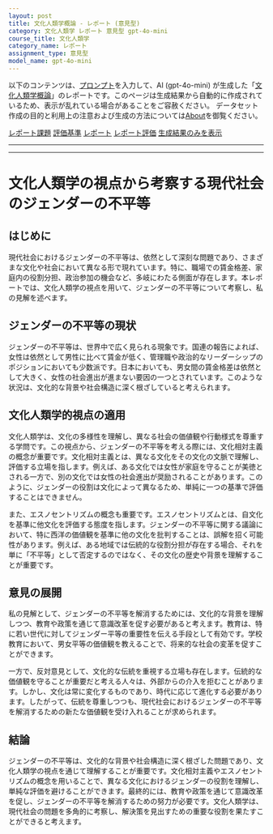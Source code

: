 ```yaml
---
layout: post
title: 文化人類学概論 - レポート (意見型)
category: 文化人類学 レポート 意見型 gpt-4o-mini
course_title: 文化人類学
category_name: レポート
assignment_type: 意見型
model_name: gpt-4o-mini
---
```


以下のコンテンツは、[プロンプト](https://github.com/takedatoshiyuki/synthetic_assignments/tree/main/generated/文化人類学/gpt-4o-mini/prompt_レポート-意見型.md)を入力して、AI (gpt-4o-mini) が生成した「[文化人類学概論](/contents/文化人類学/)」のレポートです。このページは生成結果から自動的に作成されているため、表示が乱れている場合があることをご容赦ください。
データセット作成の目的と利用上の注意および生成の方法については[About](/About)を御覧ください。

[レポート課題](../レポート課題-意見型)
[評価基準](../評価基準-意見型)
[レポート](../レポート-意見型)
[レポート評価](../レポート評価-意見型)
[生成結果のみを表示](https://github.com/takedatoshiyuki/synthetic_assignments/tree/main/generated/文化人類学/gpt-4o-mini/レポート-意見型.md)
  

***
***
  
# 文化人類学の視点から考察する現代社会のジェンダーの不平等

## はじめに

現代社会におけるジェンダーの不平等は、依然として深刻な問題であり、さまざまな文化や社会において異なる形で現れています。特に、職場での賃金格差、家庭内の役割分担、政治参加の機会など、多岐にわたる側面が存在します。本レポートでは、文化人類学の視点を用いて、ジェンダーの不平等について考察し、私の見解を述べます。

## ジェンダーの不平等の現状

ジェンダーの不平等は、世界中で広く見られる現象です。国連の報告によれば、女性は依然として男性に比べて賃金が低く、管理職や政治的なリーダーシップのポジションにおいても少数派です。日本においても、男女間の賃金格差は依然として大きく、女性の社会進出が進まない要因の一つとされています。このような状況は、文化的な背景や社会構造に深く根ざしていると考えられます。

## 文化人類学的視点の適用

文化人類学は、文化の多様性を理解し、異なる社会の価値観や行動様式を尊重する学問です。この視点から、ジェンダーの不平等を考える際には、文化相対主義の概念が重要です。文化相対主義とは、異なる文化をその文化の文脈で理解し、評価する立場を指します。例えば、ある文化では女性が家庭を守ることが美徳とされる一方で、別の文化では女性の社会進出が奨励されることがあります。このように、ジェンダーの役割は文化によって異なるため、単純に一つの基準で評価することはできません。

また、エスノセントリズムの概念も重要です。エスノセントリズムとは、自文化を基準に他文化を評価する態度を指します。ジェンダーの不平等に関する議論において、特に西洋の価値観を基準に他の文化を批判することは、誤解を招く可能性があります。例えば、ある地域では伝統的な役割分担が存在する場合、それを単に「不平等」として否定するのではなく、その文化の歴史や背景を理解することが重要です。

## 意見の展開

私の見解として、ジェンダーの不平等を解消するためには、文化的な背景を理解しつつ、教育や政策を通じて意識改革を促す必要があると考えます。教育は、特に若い世代に対してジェンダー平等の重要性を伝える手段として有効です。学校教育において、男女平等の価値観を教えることで、将来的な社会の変革を促すことができます。

一方で、反対意見として、文化的な伝統を重視する立場も存在します。伝統的な価値観を守ることが重要だと考える人々は、外部からの介入を拒むことがあります。しかし、文化は常に変化するものであり、時代に応じて進化する必要があります。したがって、伝統を尊重しつつも、現代社会におけるジェンダーの不平等を解消するための新たな価値観を受け入れることが求められます。

## 結論

ジェンダーの不平等は、文化的な背景や社会構造に深く根ざした問題であり、文化人類学の視点を通じて理解することが重要です。文化相対主義やエスノセントリズムの概念を用いることで、異なる文化におけるジェンダーの役割を理解し、単純な評価を避けることができます。最終的には、教育や政策を通じて意識改革を促し、ジェンダーの不平等を解消するための努力が必要です。文化人類学は、現代社会の問題を多角的に考察し、解決策を見出すための重要な役割を果たすことができると考えます。
